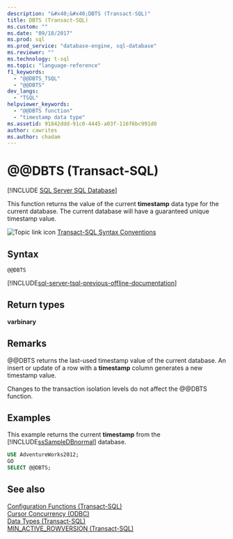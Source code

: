 ```yaml
---
description: "&#x40;&#x40;DBTS (Transact-SQL)"
title: DBTS (Transact-SQL)
ms.custom: ""
ms.date: "09/18/2017"
ms.prod: sql
ms.prod_service: "database-engine, sql-database"
ms.reviewer: ""
ms.technology: t-sql
ms.topic: "language-reference"
f1_keywords: 
  - "@@DBTS_TSQL"
  - "@@DBTS"
dev_langs: 
  - "TSQL"
helpviewer_keywords: 
  - "@@DBTS function"
  - "timestamp data type"
ms.assetid: 91842ddd-91c0-4445-a03f-116f6bc991d0
author: cawrites
ms.author: chadam
---
```


# &#x40;&#x40;DBTS (Transact-SQL)

[!INCLUDE [SQL Server SQL Database](../../includes/applies-to-version/sql-asdb.md)]

This function returns the value of the current **timestamp** data type for the current database. The current database will have a guaranteed unique timestamp value.
  
![Topic link icon](../../database-engine/configure-windows/media/topic-link.gif "Topic link icon") [Transact-SQL Syntax Conventions](../../t-sql/language-elements/transact-sql-syntax-conventions-transact-sql.md)
  
## Syntax  
  
```syntaxsql
@@DBTS  
```  

[!INCLUDE[sql-server-tsql-previous-offline-documentation](../../includes/sql-server-tsql-previous-offline-documentation.md)]

## Return types
**varbinary**
  
## Remarks  
@@DBTS returns the last-used timestamp value of the current database. An insert or update of a row with a **timestamp** column generates a new timestamp value.
  
Changes to the transaction isolation levels do  not affect the @@DBTS function.
  
## Examples  
This example returns the current **timestamp** from the [!INCLUDE[ssSampleDBnormal](../../includes/sssampledbnormal-md.md)] database.
  
```sql
USE AdventureWorks2012;  
GO  
SELECT @@DBTS;  
```  
  
## See also
[Configuration Functions &#40;Transact-SQL&#41;](../../t-sql/functions/configuration-functions-transact-sql.md)  
[Cursor Concurrency &#40;ODBC&#41;](../../relational-databases/native-client-odbc-cursors/properties/cursor-concurrency-odbc.md)  
[Data Types &#40;Transact-SQL&#41;](../../t-sql/data-types/data-types-transact-sql.md)  
[MIN_ACTIVE_ROWVERSION &#40;Transact-SQL&#41;](../../t-sql/functions/min-active-rowversion-transact-sql.md)
  
  
